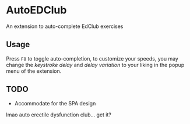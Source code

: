 # AutoEDClub
An extension to auto-complete EdClub exercises

## Usage

Press `F8` to toggle auto-completion, to customize your speeds, you may change the *keystroke delay* and *delay variation* to your liking in the popup menu of the extension.
## TODO

* Accommodate for the SPA design

lmao auto erectile dysfunction club... get it?
